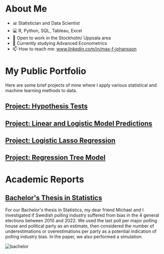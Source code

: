 # About Me
- 📊 Statistician and Data Scientist
- 💻 R, Python, SQL, Tableau, Excel
- 🔭 Open to work in the Stockholm/ Uppsala area
- 🌱 Currently studying Advanced Econometrics
- 📫 How to reach me: www.linkedin.com/in/max-f-johansson

# My Public Portfolio
Here are some brief projects of mine where I apply various statistical and machine learning methods to data. 

## [Project: Hypothesis Tests](https://muddaj.github.io/Portfolio-Hypothesis-Testing/)

## [Project: Linear and Logistic Model Predictions](https://muddaj.github.io/Portfolio-case-1/)

## [Project: Logistic Lasso Regression](https://muddaj.github.io/Portfolio-case-2/)

## [Project: Regression Tree Model](https://muddaj.github.io/Portfolio-case-3/)


# Academic Reports

## [Bachelor's Thesis in Statistics](https://urn.kb.se/resolve?urn=urn:nbn:se:uu:diva-495793)
For our Bachelor's thesis in Statistics, my dear friend Michael and I investigated if Swedish polling industry suffered from bias in the 4 general elections between 2010 and 2022. We used the last poll per major polling house and political party as an estimate, then considered the number of underestimations or overestimations per party as a potential indication of polling industry bias. In the paper, we also performed a simulation.

![bachelor]()
